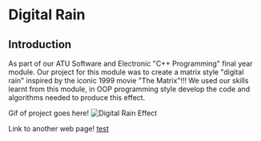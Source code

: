 # Digital Rain

## Introduction
As part of our ATU Software and Electronic "C++ Programming" final year module. Our project for this module was to create a matrix style "digital rain" inspired by the iconic 1999 movie "The Matrix"!!! We used our skills learnt from this module, in OOP programming style develop the code and algorithms needed to produce this effect.

Gif of project goes here!
![Digital Rain Effect](/docs/assets/images/digitalraingif.gif)

Link to another web page!
[test](/docs/pages/test_page.md)

